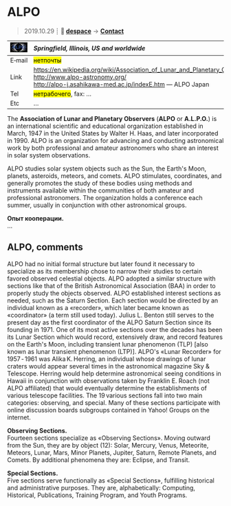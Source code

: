 # ALPO
> 2019.10.29 ┊ **🚀 [despace](index.md)** → **[Contact](contact.md)**

|[![](f/contact/a/alpo_logo1_thumb.jpg)](f/contact/a/alpo_logo1.png)|*Springfield, Illinois, US and worldwide*|
|:--|:--|
|E‑mail| <mark>нетпочты</mark> |
|Link| <https://en.wikipedia.org/wiki/Association_of_Lunar_and_Planetary_Observers><br> <http://www.alpo-astronomy.org/><br> <http://alpo-j.asahikawa-med.ac.jp/indexE.htm> — ALPO Japan |
|Tel| <mark>нетрабочего</mark>, fax: … |
|Etc| … |

The **Association of Lunar and Planetary Observers** (**ALPO** or **A.L.P.O.**) is an international scientific and educational organization established in March, 1947 in the United States by Walter H. Haas, and later incorporated in 1990. ALPO is an organization for advancing and conducting astronomical work by both professional and amateur astronomers who share an interest in solar system observations.

ALPO studies solar system objects such as the Sun, the Earth's Moon, planets, asteroids, meteors, and comets. ALPO stimulates, coordinates, and generally promotes the study of these bodies using methods and instruments available within the communities of both amateur and professional astronomers. The organization holds a conference each summer, usually in conjunction with other astronomical groups.

**Опыт кооперации.**  
…


<p style="page-break-after:always"> </p>

## ALPO, comments

ALPO had no initial formal structure but later found it necessary to specialize as its membership chose to narrow their studies to certain favored observed celestial objects. ALPO adopted a similar structure with sections like that of the British Astronomical Association (BAA) in order to properly study the objects observed. ALPO established interest sections as needed, such as the Saturn Section. Each section would be directed by an individual known as a «recorder», which later became known as «coordinator» (a term still used today). Julius L. Benton still serves to the present day as the first coordinator of the ALPO Saturn Section since its founding in 1971. One of its most active sections over the decades has been its Lunar Section which would record, extensively draw, and record features on the Earth's Moon, including transient lunar phenomenon (TLP) [also known as lunar transient phenomenon (LTP)]. ALPO's «Lunar Recorder» for 1957 ‑ 1961 was Alika K. Herring, an individual whose drawings of lunar craters would appear several times in the astronomical magazine Sky & Telescope. Herring would help determine astronomical seeing conditions in Hawaii in conjunction with observations taken by Franklin E. Roach (not ALPO affiliated) that would eventually determine the establishments of various telescope facilities. The 19 various sections fall into two main categories: observing, and special. Many of these sections participate with online discussion boards subgroups contained in Yahoo! Groups on the internet.

**Observing Sections.**  
Fourteen sections specialize as «Observing Sections». Moving outward from the Sun, they are by object (12): Solar, Mercury, Venus, Meteorite, Meteors, Lunar, Mars, Minor Planets, Jupiter, Saturn, Remote Planets, and Comets. By additional phenomena they are: Eclipse, and Transit.

**Special Sections.**  
Five sections serve functionally as «Special Sections», fulfilling historical and administrative purposes. They are, alphabetically: Computing, Historical, Publications, Training Program, and Youth Programs.
